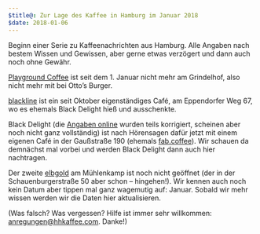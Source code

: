 ```yaml
---
$title@: Zur Lage des Kaffee in Hamburg im Januar 2018
$date: 2018-01-06 
---
```


Beginn einer Serie zu Kaffeenachrichten aus Hamburg. Alle Angaben nach bestem Wissen und Gewissen, aber gerne etwas verzögert und dann auch noch ohne Gewähr.

[Playground Coffee]([url('/content/roasters/playground.md')]) ist seit dem 1. Januar nicht mehr am Grindelhof, also nicht mehr mit bei Otto’s Burger.

[blackline]([url('/content/cafes/blackline.md')]) ist ein seit Oktober eigenständiges Café, am Eppendorfer Weg 67, wo es ehemals Black Delight hieß und ausschenkte.

Black Delight (die [Angaben online](http://blackdelight.de/) wurden teils korrigiert, scheinen aber noch nicht ganz vollständig) ist nach Hörensagen dafür jetzt mit einem eigenen Café in der Gaußstraße 190 (ehemals [fab.coffee](http://www.fabcoffee.de/)). Wir schauen da demnächst mal vorbei und werden Black Delight dann auch hier nachtragen.

Der zweite [elbgold]([url('/content/roasters/elbgold.md')]) am Mühlenkamp ist noch nicht geöffnet (der in der Schauenburgerstraße 50 aber schon – hingehen!). Wir kennen auch noch kein Datum aber tippen mal ganz wagemutig auf: Januar. Sobald wir mehr wissen werden wir die Daten hier aktualisieren.

(Was falsch? Was vergessen? Hilfe ist immer sehr willkommen: [anregungen@hhkaffee.com](mailto:anregungen@hhkaffee.com). Danke!)